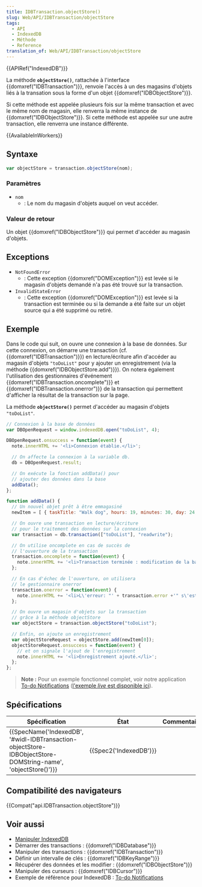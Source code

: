 ```yaml
---
title: IDBTransaction.objectStore()
slug: Web/API/IDBTransaction/objectStore
tags:
  - API
  - IndexedDB
  - Méthode
  - Reference
translation_of: Web/API/IDBTransaction/objectStore
---
```

{{APIRef("IndexedDB")}}

La méthode **`objectStore()`**, rattachée à l'interface {{domxref("IDBTransaction")}}, renvoie l'accès à un des magasins d'objets liés à la transation sous la forme d'un objet {{domxref("IDBObjectStore")}}.

Si cette méthode est appelée plusieurs fois sur la même transaction et avec le même nom de magasin, elle renverra la même instance de  {{domxref("IDBObjectStore")}}. Si cette méthode est appelée sur une autre transaction, elle renverra une instance différente.

{{AvailableInWorkers}}

## Syntaxe

```js
var objectStore = transaction.objectStore(nom);
```

### Paramètres

- `nom`
  - : Le nom du magasin d'objets auquel on veut accéder.

### Valeur de retour

Un objet {{domxref("IDBObjectStore")}} qui permet d'accéder au magasin d'objets.

## Exceptions

- `NotFoundError`
  - : Cette exception {{domxref("DOMException")}} est levée si le magasin d'objets demandé n'a pas été trouvé sur la transaction.
- `InvalidStateError`
  - : Cette exception {{domxref("DOMException")}} est levée si la transaction est terminée ou si la demande a été faite sur un objet source qui a été supprimé ou retiré.

## Exemple

Dans le code qui suit, on ouvre une connexion à la base de données. Sur cette connexion, on démarre une transaction (cf.  {{domxref("IDBTransaction")}}) en lecture/écriture afin d'accéder au magasin d'objets `"toDoList"` pour y ajouter un enregistrement (via la méthode {{domxref("IDBObjectStore.add")}}). On notera également l'utilisation des gestionnaires d'événement {{domxref("IDBTransaction.oncomplete")}} et {{domxref("IDBTransaction.onerror")}} de la transaction qui permettent d'afficher la résultat de la transaction sur la page.

La méthode **`objectStore()`** permet d'accéder au magasin d'objets `"toDoList"`.

```js
// Connexion à la base de données
var DBOpenRequest = window.indexedDB.open("toDoList", 4);

DBOpenRequest.onsuccess = function(event) {
  note.innerHTML += '<li>Connexion établie.</li>';

  // On affecte la connexion à la variable db.
  db = DBOpenRequest.result;

  // On exécute la fonction addData() pour
  // ajouter des données dans la base
  addData();
};

function addData() {
  // Un nouvel objet prêt à être emmagasiné
  newItem = [ { taskTitle: "Walk dog", hours: 19, minutes: 30, day: 24, month: "December", year: 2013, notified: "no" } ];

  // On ouvre une transaction en lecture/écriture
  // pour le traitement des données sur la connexion
  var transaction = db.transaction(["toDoList"], "readwrite");

  // On utilise oncomplete en cas de succès de
  // l'ouverture de la transaction
  transaction.oncomplete = function(event) {
    note.innerHTML += '<li>Transaction terminée : modification de la base de données OK.</li>';
  };

  // En cas d'échec de l'ouverture, on utilisera
  // le gestionnaire onerror
  transaction.onerror = function(event) {
    note.innerHTML += '<li>L\'erreur: "' + transaction.error +'" s\'est produite, échec de la transaction.</li>';
  };

  // On ouvre un magasin d'objets sur la transaction
  // grâce à la méthode objectStore
  var objectStore = transaction.objectStore("toDoList");

  // Enfin, on ajoute un enregistrement
  var objectStoreRequest = objectStore.add(newItem[0]);
  objectStoreRequest.onsuccess = function(event) {
    // et on signale l'ajout de l'enregistrement
    note.innerHTML += '<li>Enregistrement ajouté.</li>';
  };
};
```

> **Note :** Pour un exemple fonctionnel complet, voir notre application [To-do Notifications](https://github.com/mdn/to-do-notifications/) ([l'exemple _live_ est disponible ici](https://mdn.github.io/to-do-notifications/)).

## Spécifications

| Spécification                                                                                                                                    | État                         | Commentaires |
| ------------------------------------------------------------------------------------------------------------------------------------------------ | ---------------------------- | ------------ |
| {{SpecName('IndexedDB', '#widl-IDBTransaction-objectStore-IDBObjectStore-DOMString-name', 'objectStore()')}} | {{Spec2('IndexedDB')}} |              |

## Compatibilité des navigateurs

{{Compat("api.IDBTransaction.objectStore")}}

## Voir aussi

- [Manipuler IndexedDB](/fr/docs/Web/API/API_IndexedDB/Using_IndexedDB)
- Démarrer des transactions : {{domxref("IDBDatabase")}}
- Manipuler des transactions : {{domxref("IDBTransaction")}}
- Définir un intervalle de clés : {{domxref("IDBKeyRange")}}
- Récupérer des données et les modifier : {{domxref("IDBObjectStore")}}
- Manipuler des curseurs : {{domxref("IDBCursor")}}
- Exemple de référence pour IndexedDB : [To-do Notifications](https://github.com/mdn/to-do-notifications/tree/gh-pages)
